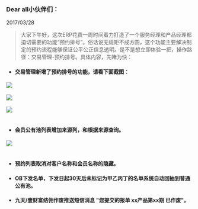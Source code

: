 ﻿<link href="/css/erp_docs.css?v=@ViewBag.Version" rel="stylesheet" />

### Dear all小伙伴们：
2017/03/28
>大家下午好，这次ERP花费一周时间着力打造了一个服务经理和产品经理都迫切需要的功能“预约排号”。俗话说无规矩不成方圆，这个功能主要解决制定的预约流程能够保证公平公正信息透明。是不是想立即体验一把，操作路径：交易管理-预约排号。具体内容，先睹为快：

- #### 交易管理新增了<b class="colred">预约排号</b>的功能，请看下面截图：
<img src="/version/v1/images/1.1.5_1.png" /><br/><br/>
<img src="/version/v1/images/1.1.5_2.png" /><br/><br/>
<img src="/version/v1/images/1.1.5_3.png" /><br/><br/>


- #### 会员公有池列表增加<b class="colred">来源列，和根据来源查询</b>。
<img src="/version/v1/images/1.1.5_4.png" /><br/><br/>

- #### 预约列表取消对<b class="colred">客户名称和会员名称的隐藏</b>。

- #### OB下发名单，下发日起30天后未标记为甲乙丙丁的名单系统自动回抽到普通公有池。

- #### 九天/壹财富结佣作废推送短信消息 <b class="colred">"您提交的报单 xx产品第xx期 已作废</b>"。

